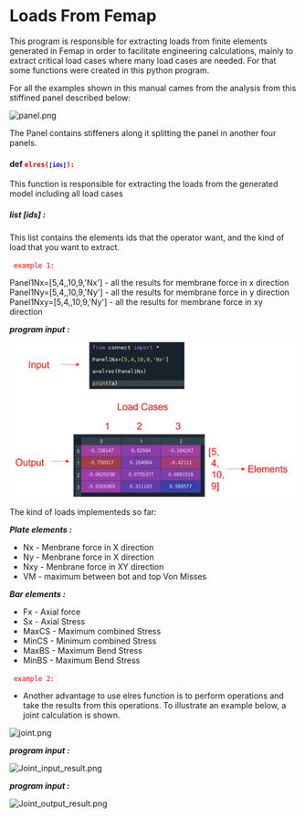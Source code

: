 # Loads From Femap 

This program is responsible for extracting loads from finite elements generated in Femap in order to facilitate engineering calculations, mainly to extract critical load cases where many load cases are needed. For that some functions were created in this python program.

For all the examples shown in this manual cames from the analysis from this stiffined panel described below:

![panel.png](attachment:panel.png)


The Panel contains stiffeners along it splitting the panel in another four panels.

            
#### def <code style="color:red">elres(<code style="color:blue">[ids]</code>):</code>
This function is responsible for extracting the loads from the generated model including all load cases

##### list [ids] :
This list contains the elements ids that the operator want, and the kind of load that you want to extract.

<code style="color:red"> example 1:</code>

Panel1Nx=[5,4,,10,9,'Nx'] - all the results for membrane force in x direction<br>
Panel1Ny=[5,4,,10,9,'Ny'] - all the results for membrane force in y direction<br>
Panel1Nxy=[5,4,,10,9,'Ny'] - all the results for membrane force in xy direction<br>

**_program input :_** 

<img src="https://github.com/lfml83/Femap_Extract_Loads/blob/main/input.png?raw=true">



The kind of loads implementeds so far:<br>

**_Plate elements :_**

 * Nx - Menbrane force in X direction <br>
 * Ny - Menbrane force in X direction
 * Nxy - Menbrane force in XY direction
 * VM - maximum between bot and top Von Misses
 
**_Bar elements :_**

* Fx - Axial force<br>
* Sx - Axial Stress<br>
* MaxCS - Maximum combined Stress<br>
* MinCS - Minimum combined Stress<br>
* MaxBS - Maximum Bend Stress<br>
* MinBS - Maximum Bend Stress<br>

<code style="color:red"> example 2:</code>

- Another advantage to use elres function is to perform operations and take the results from this operations. To illustrate an example below, a joint calculation is shown.


![joint.png](attachment:joint.png)


**_program input :_** 


![Joint_input_result.png](attachment:Joint_input_result.png)


**_program input :_** 


![Joint_output_result.png](attachment:Joint_output_result.png)
